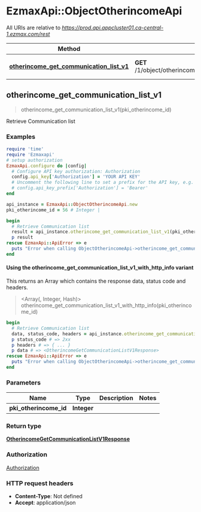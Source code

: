 # EzmaxApi::ObjectOtherincomeApi

All URIs are relative to *https://prod.api.appcluster01.ca-central-1.ezmax.com/rest*

| Method | HTTP request | Description |
| ------ | ------------ | ----------- |
| [**otherincome_get_communication_list_v1**](ObjectOtherincomeApi.md#otherincome_get_communication_list_v1) | **GET** /1/object/otherincome/{pkiOtherincomeID}/getCommunicationList | Retrieve Communication list |


## otherincome_get_communication_list_v1

> <OtherincomeGetCommunicationListV1Response> otherincome_get_communication_list_v1(pki_otherincome_id)

Retrieve Communication list



### Examples

```ruby
require 'time'
require 'Ezmaxapi'
# setup authorization
EzmaxApi.configure do |config|
  # Configure API key authorization: Authorization
  config.api_key['Authorization'] = 'YOUR API KEY'
  # Uncomment the following line to set a prefix for the API key, e.g. 'Bearer' (defaults to nil)
  # config.api_key_prefix['Authorization'] = 'Bearer'
end

api_instance = EzmaxApi::ObjectOtherincomeApi.new
pki_otherincome_id = 56 # Integer | 

begin
  # Retrieve Communication list
  result = api_instance.otherincome_get_communication_list_v1(pki_otherincome_id)
  p result
rescue EzmaxApi::ApiError => e
  puts "Error when calling ObjectOtherincomeApi->otherincome_get_communication_list_v1: #{e}"
end
```

#### Using the otherincome_get_communication_list_v1_with_http_info variant

This returns an Array which contains the response data, status code and headers.

> <Array(<OtherincomeGetCommunicationListV1Response>, Integer, Hash)> otherincome_get_communication_list_v1_with_http_info(pki_otherincome_id)

```ruby
begin
  # Retrieve Communication list
  data, status_code, headers = api_instance.otherincome_get_communication_list_v1_with_http_info(pki_otherincome_id)
  p status_code # => 2xx
  p headers # => { ... }
  p data # => <OtherincomeGetCommunicationListV1Response>
rescue EzmaxApi::ApiError => e
  puts "Error when calling ObjectOtherincomeApi->otherincome_get_communication_list_v1_with_http_info: #{e}"
end
```

### Parameters

| Name | Type | Description | Notes |
| ---- | ---- | ----------- | ----- |
| **pki_otherincome_id** | **Integer** |  |  |

### Return type

[**OtherincomeGetCommunicationListV1Response**](OtherincomeGetCommunicationListV1Response.md)

### Authorization

[Authorization](../README.md#Authorization)

### HTTP request headers

- **Content-Type**: Not defined
- **Accept**: application/json

